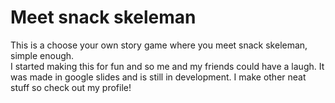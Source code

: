# Meet snack skeleman
This is a choose your own story game where you meet snack skeleman, simple enough.  
I started making this for fun and so me and my friends could have a laugh. It was made in google slides and is still in development. I make other neat stuff so check out my profile!
